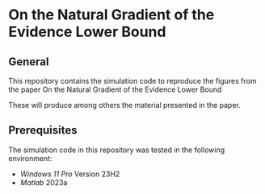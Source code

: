 # On the Natural Gradient of the Evidence Lower Bound

## General

This repository contains the simulation code to reproduce the figures from the paper On the Natural Gradient of the Evidence Lower Bound

These will produce among others the material presented in the paper. 

## Prerequisites


The simulation code in this repository was tested in the following environment:
* *Windows 11 Pro* Version 23H2
* *Matlab* 2023a
